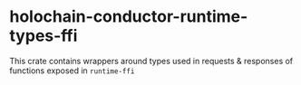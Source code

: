 # holochain-conductor-runtime-types-ffi

This crate contains wrappers around types used in requests & responses of functions exposed in `runtime-ffi`